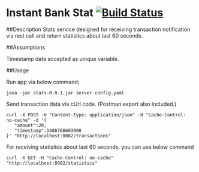 # Instant Bank Stat [![Build Status](https://travis-ci.org/sinanselimoglu/instantbank.svg?branch=master)](https://travis-ci.org/sinanselimoglu/instantbank)

##Description
Stats service designed for receiving transaction notification via rest call and return statistics about last 60 seconds.

##Assumptions

Timestamp data accepted as unique variable.

##Usage

 Run app via below command;
 
 ```
 java -jar stats-0.0.1.jar server config.yaml
 ```

 Send transaction data via cUrl code. (Postman export also included.)
 
 ```
 curl -X POST -H "Content-Type: application/json" -H "Cache-Control: no-cache" -d '{
 	"amount":20,
 	"timestamp":1488760603000
 }' "http://localhost:8082/transactions"
 ```

 For receiving statistics about last 60 seconds, you can use below command
 
 ```
 curl -X GET -H "Cache-Control: no-cache" "http://localhost:8082/statistics"
 ```